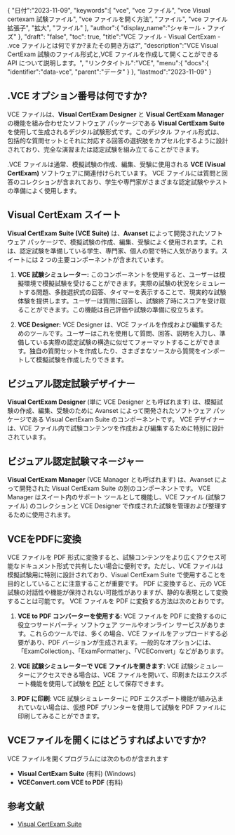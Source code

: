 {
"日付":"2023-11-09",
   "keywords":[
"vce",
"vce ファイル",
"vce Visual certexam 試験ファイル",
"vce ファイルを開く方法",
"ファイル",
"vce ファイル拡張子",
"拡大",
"ファイル"
],
   "author":{
"display_name":"シャキール・ファイズ"
},
"draft": "false",
"toc": true,
"title":"VCE ファイル - Visual CertExam - .vce ファイルとは何ですか?またその開き方は?",
   "description":"VCE Visual CertExam 試験のファイル形式と,VCE ファイルを作成して開くことができる API について説明します。",
"リンクタイトル":"VCE",
   "menu":{
      "docs":{
         "identifier":"data-vce",
"parent":"データ"
}
},
"lastmod":"2023-11-09"
}

## .VCE オプション番号は何ですか?

VCE ファイルは、**Visual CertExam Designer** と **Visual CertExam Manager** の機能を組み合わせたソフトウェア パッケージである **Visual CertExam Suite** を使用して生成されるデジタル試験形式です。このデジタル ファイル形式は、包括的な質問セットとそれに対応する回答の選択肢をカプセル化するように設計されており、完全な演習または認定試験を組み立てることができます。

.VCE ファイルは通常、模擬試験の作成、編集、受験に使用される **VCE (Visual CertExam)** ソフトウェアに関連付けられています。 VCE ファイルには質問と回答のコレクションが含まれており、学生や専門家がさまざまな認定試験やテストの準備によく使用します。

## Visual CertExam スイート

**Visual CertExam Suite (VCE Suite)** は、**Avanset** によって開発されたソフトウェア パッケージで、模擬試験の作成、編集、受験によく使用されます。これは、認定試験を準備している学生、専門家、個人の間で特に人気があります。スイートには 2 つの主要コンポーネントが含まれています。

1. **VCE 試験シミュレーター:** このコンポーネントを使用すると、ユーザーは模擬環境で模擬試験を受けることができます。実際の試験の状況をシミュレートする問題、多肢選択式の回答、タイマーを表示することで、現実的な試験体験を提供します。ユーザーは質問に回答し、試験終了時にスコアを受け取ることができます。この機能は自己評価や試験の準備に役立ちます。
    


2. **VCE Designer:** VCE Designer は、VCE ファイルを作成および編集するためのツールです。ユーザーはこれを使用して質問、回答、説明を入力し、準備している実際の認定試験の構造に似せてフォーマットすることができます。独自の質問セットを作成したり、さまざまなソースから質問をインポートして模擬試験を作成したりできます。

## ビジュアル認定試験デザイナー

**Visual CertExam Designer** (単に VCE Designer とも呼ばれます) は、模擬試験の作成、編集、受験のために Avanset によって開発されたソフトウェア パッケージである Visual CertExam Suite のコンポーネントです。 VCE デザイナーは、VCE ファイル内で試験コンテンツを作成および編集するために特別に設計されています。

## ビジュアル認定試験マネージャー

**Visual CertExam Manager** (VCE Manager とも呼ばれます) は、Avanset によって開発された Visual CertExam Suite の別のコンポーネントです。 VCE Manager はスイート内のサポート ツールとして機能し、VCE ファイル (試験ファイル) のコレクションと VCE Designer で作成された試験を管理および整理するために使用されます。

## VCEをPDFに変換

VCE ファイルを PDF 形式に変換すると、試験コンテンツをより広くアクセス可能なドキュメント形式で共有したい場合に便利です。ただし、VCE ファイルは模擬試験用に特別に設計されており、Visual CertExam Suite で使用することを目的としていることに注意することが重要です。 PDF に変換すると、元の VCE 試験の対話性や機能が保持されない可能性がありますが、静的な表現として変換することは可能です。 VCE ファイルを PDF に変換する方法は次のとおりです。

1. **VCE to PDF コンバーターを使用する**: VCE ファイルを PDF に変換するのに役立つサードパーティ ソフトウェア ツールやオンライン サービスがあります。これらのツールでは、多くの場合、VCE ファイルをアップロードする必要があり、PDF バージョンが生成されます。一般的なオプションには、「ExamCollection」、「ExamFormatter」、「VCEConvert」などがあります。
    


2. **VCE 試験シミュレーターで VCE ファイルを開きます**: VCE 試験シミュレーターにアクセスできる場合は、VCE ファイルを開いて、印刷またはエクスポート機能を使用して試験を [PDF](/ja/pdf/) として保存できます。

3. **PDF に印刷**: VCE 試験シミュレーターに PDF エクスポート機能が組み込まれていない場合は、仮想 PDF プリンターを使用して試験を PDF ファイルに印刷してみることができます。

## VCEファイルを開くにはどうすればよいですか?

VCE ファイルを開くプログラムには次のものが含まれます

- **Visual CertExam Suite** (有料) (Windows)
- **VCEConvert.com VCE to PDF** (有料)

## 参考文献
* [Visual CertExam Suite](https://www.avanset.com/products/visual-certexam-suite.html)
